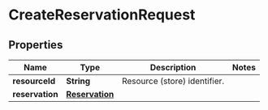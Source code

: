 # CreateReservationRequest

## Properties
Name | Type | Description | Notes
------------ | ------------- | ------------- | -------------
**resourceId** | **String** | Resource (store) identifier. | 
**reservation** | [**Reservation**](Reservation.md) |  | 
